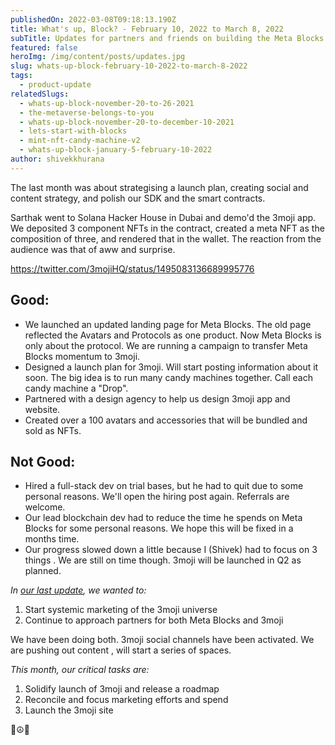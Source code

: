 ```yaml
---
publishedOn: 2022-03-08T09:18:13.190Z
title: What's up, Block? - February 10, 2022 to March 8, 2022
subTitle: Updates for partners and friends on building the Meta Blocks Protocol
featured: false
heroImg: /img/content/posts/updates.jpg
slug: whats-up-block-february-10-2022-to-march-8-2022
tags:
  - product-update
relatedSlugs:
  - whats-up-block-november-20-to-26-2021
  - the-metaverse-belongs-to-you
  - whats-up-block-november-20-to-december-10-2021
  - lets-start-with-blocks
  - mint-nft-candy-machine-v2
  - whats-up-block-january-5-february-10-2022
author: shivekkhurana
---
```

The last month was about strategising a launch plan, creating social and content strategy, and polish our SDK and the smart contracts.

Sarthak went to Solana Hacker House in Dubai and demo'd the 3moji app. We deposited 3 component NFTs in the contract, created a meta NFT as the composition of three, and rendered that in the wallet. The reaction from the audience was that of aww and surprise.

https://twitter.com/3mojiHQ/status/1495083136689995776

## Good:

* We launched an updated landing page for Meta Blocks. The old page reflected the Avatars and Protocols as one product. Now Meta Blocks is only about the protocol. We are running a campaign to transfer Meta Blocks momentum to 3moji.
* Designed a launch plan for 3moji. Will start posting information about it soon. The big idea is to run many candy machines together. Call each candy machine a "Drop".
* Partnered with a design agency to help us design 3moji app and website.
* Created over a 100 avatars and accessories that will be bundled and sold as NFTs.

## Not Good:

* Hired a full-stack dev on trial bases, but he had to quit due to some personal reasons. We'll open the hiring post again. Referrals are welcome.
* Our lead blockchain dev had to reduce the time he spends on Meta Blocks for some personal reasons. We hope this will be fixed in a months time.
* Our progress slowed down a little because I (Shivek) had to focus on 3 things . We are still on time though. 3moji will be launched in Q2 as planned.

*In [our last update](https://metablocks.world/blog/whats-up-block-january-5-february-10-2022), we wanted to:*

1. Start systemic marketing of the 3moji universe
2. Continue to approach partners for both Meta Blocks and 3moji

We have been doing both. 3moji social channels have been activated. We are pushing out content , will start a series of spaces.

*This month, our critical tasks are:*

1. Solidify launch of 3moji and release a roadmap
2. Reconcile and focus marketing efforts and spend
3. Launch the 3moji site

🔮☮️🤙